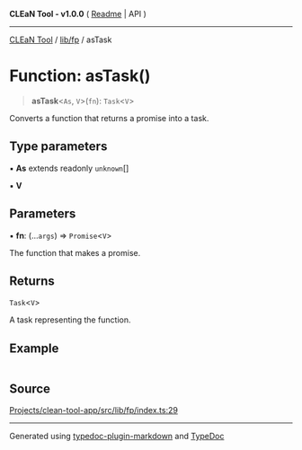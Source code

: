 **CLEaN Tool - v1.0.0** ( [Readme](../../../README.md) \| API )

***

[CLEaN Tool](../../../modules.md) / [lib/fp](../README.md) / asTask

# Function: asTask()

> **asTask**\<`As`, `V`\>(`fn`): `Task`\<`V`\>

Converts a function that returns a promise into a task.

## Type parameters

▪ **As** extends readonly `unknown`[]

▪ **V**

## Parameters

▪ **fn**: (...`args`) => `Promise`\<`V`\>

The function that makes a promise.

## Returns

`Task`\<`V`\>

A task representing the function.

## Example

```ts

```

## Source

[Projects/clean-tool-app/src/lib/fp/index.ts:29](https://github.com/yuckyh/clean-tool-app/)

***

Generated using [typedoc-plugin-markdown](https://www.npmjs.com/package/typedoc-plugin-markdown) and [TypeDoc](https://typedoc.org/)
